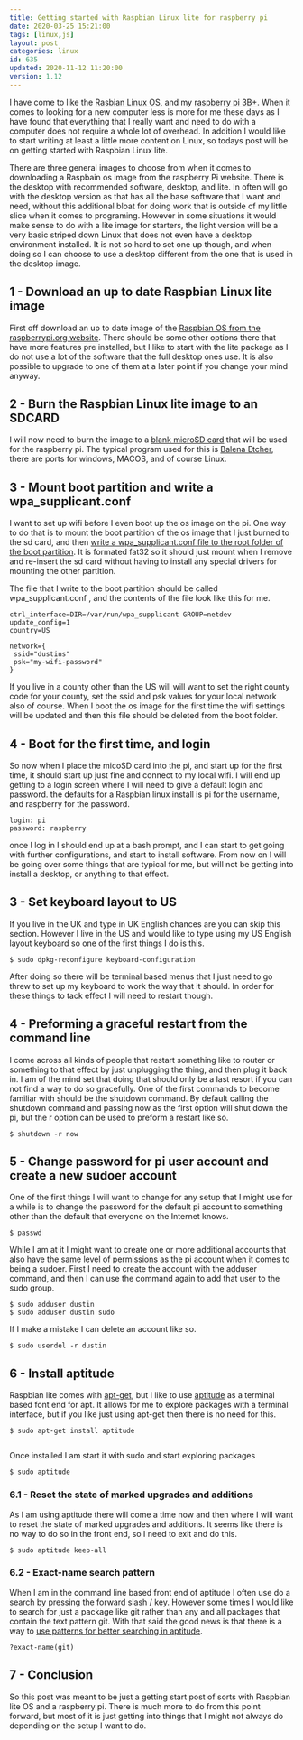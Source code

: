 ```yaml
---
title: Getting started with Raspbian Linux lite for raspberry pi
date: 2020-03-25 15:21:00
tags: [linux,js]
layout: post
categories: linux
id: 635
updated: 2020-11-12 11:20:00
version: 1.12
---
```


I have come to like the [Rasbian Linux OS](https://en.wikipedia.org/wiki/Raspbian), and my [raspberry pi 3B+](https://en.wikipedia.org/wiki/Raspberry_Pi). When it comes to looking for a new computer less is more for me these days as I have found that everything that I really want and need to do with a computer does not require a whole lot of overhead. In addition I would like to start writing at least a little more content on Linux, so todays post will be on getting started with Raspbian Linux lite.

There are three general images to choose from when it comes to downloading a Raspbain os image from the raspberry Pi website. There is the desktop with recommended software, desktop, and lite. In often will go with the desktop version as that has all the base software that I want and need, without this additional bloat for doing work that is outside of my little slice when it comes to programing. However in some situations it would make sense to do with a lite image for starters, the light version will be a very basic striped down Linux that does not even have a desktop environment installed. It is not so hard to set one up though, and when doing so I can choose to use a desktop different from the one that is used in the desktop image.

<!-- more -->

## 1 - Download an up to date Raspbian Linux lite image

First off download an up to date image of the [Raspbian OS from the raspberrypi.org website](https://www.raspberrypi.org/downloads/raspbian/). There should be some other options there that have more features pre installed, but I like to start with the lite package as I do not use a lot of the software that the full desktop ones use. It is also possible to upgrade to one of them at a later point if you change your mind anyway.

## 2 - Burn the Raspbian Linux lite image to an SDCARD

I will now need to burn the image to a [blank microSD card](https://en.wikipedia.org/wiki/SD_card#Physical_size) that will be used for the raspberry pi. The typical program used for this is [Balena Etcher](https://www.balena.io/etcher/), there are ports for windows, MACOS, and of course Linux.

## 3 - Mount boot partition and write a wpa_supplicant.conf

I want to set up wifi before I even boot up the os image on the pi. One way to do that is to mount the boot partition of the os image that I just burned to the sd card, and then [write a wpa_supplicant.conf file to the root folder of the boot partition](https://www.raspberrypi.org/documentation/configuration/wireless/headless.md). It is formated fat32 so it should just mount when I remove and re-insert the sd card without having to install any special drivers for mounting the other partition.

The file that I write to the boot partition should be called wpa_supplicant.conf , and the contents of the file look like this for me.

```
ctrl_interface=DIR=/var/run/wpa_supplicant GROUP=netdev
update_config=1
country=US

network={
 ssid="dustins"
 psk="my-wifi-password"
}
```

If you live in a county other than the US will will want to set the right county code for your county, set the ssid and psk values for your local network also of course. When I boot the os image for the first time the wifi settings will be updated and then this file should be deleted from the boot folder.

## 4 - Boot for the first time, and login

So now when I place the micoSD card into the pi, and start up for the first time, it should start up just fine and connect to my local wifi. I will end up getting to a login screen where I will need to give a default login and password. the defaults for a Raspbian linux install is pi for the username, and raspberry for the password.

```
login: pi
password: raspberry
```

once I log in I should end up at a bash prompt, and I can start to get going with further configurations, and start to install software. From now on I will be going over some things that are typical for me, but will not be getting into install a desktop, or anything to that effect.

## 3 - Set keyboard layout to US

If you live in the UK and type in UK English chances are you can skip this section. However I live in the US and would like to type using my US English layout keyboard so one of the first things I do is this.

```
$ sudo dpkg-reconfigure keyboard-configuration
```

After doing so there will be terminal based menus that I just need to go threw to set up my keyboard to work the way that it should. In order for these things to tack effect I will need to restart though.

## 4 - Preforming a graceful restart from the command line

I come across all kinds of people that restart something like to router or something to that effect by just unplugging the thing, and then plug it back in. I am of the mind set that doing that should only be a last resort if you can not find a way to do so gracefully. One of the first commands to become familiar with should be the shutdown command. By default calling the shutdown command and passing now as the first option will shut down the pi, but the r option can be used to preform a restart like so.

```
$ shutdown -r now
```

## 5 - Change password for pi user account and create a new sudoer account

One of the first things I will want to change for any setup that I might use for a while is to change the password for the default pi account to something other than the default that everyone on the Internet knows.

```
$ passwd
```

While I am at it I might want to create one or more additional accounts that also have the same level of permissions as the pi account when it comes to being a sudoer. First I need to create the account with the adduser command, and then I can use the command again to add that user to the sudo group.

```
$ sudo adduser dustin
$ sudo adduser dustin sudo
```

If I make a mistake I can delete an account like so.

```
$ sudo userdel -r dustin
```

## 6 - Install aptitude

Raspbian lite comes with [apt-get](https://wiki.debian.org/apt-get), but I like to use [aptitude](https://wiki.debian.org/Aptitude) as a terminal based font end for apt. It allows for me to explore packages with a terminal interface, but if you like just using apt-get then there is no need for this.

```
$ sudo apt-get install aptitude


```

Once installed I am start it with sudo and start exploring packages

```
$ sudo aptitude
```

### 6.1 - Reset the state of marked upgrades and additions

As I am using aptitude there will come a time now and then where I will want to reset the state of marked upgrades and additions. It seems like there is no way to do so in the front end, so I need to exit and do this.

```
$ sudo aptitude keep-all
```

### 6.2 - Exact-name search pattern

When I am in the command line based front end of aptitude I often use do a search by pressing the forward slash \/ key. However some times I would like to search for just a package like git rather than any and all packages that contain the text pattern git. With that said the good news is that there is a way to [use patterns for better searching in aptitude](https://www.debian.org/doc/manuals/aptitude/ch02s04s05.en.html).

```
?exact-name(git)
```

## 7 - Conclusion

So this post was meant to be just a getting start post of sorts with Raspbian lite OS and a raspberry pi. There is much more to do from this point forward, but most of it is just getting into things that I might not always do depending on the setup I want to do.